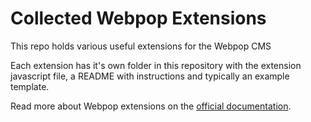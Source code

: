 Collected Webpop Extensions
===========================

This repo holds various useful extensions for the Webpop CMS

Each extension has it's own folder in this repository with the extension javascript file, a README with instructions and typically
an example template.

Read more about Webpop extensions on the [official documentation](http://www.webpop.com/docs/guide/extension-basics).
